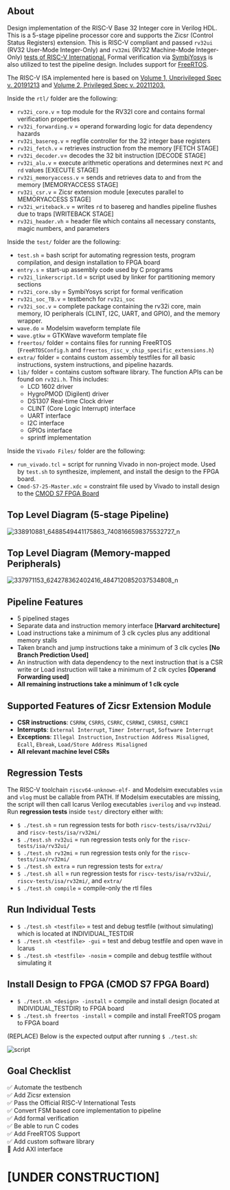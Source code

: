 ## About
Design implementation of the RISC-V Base 32 Integer core in Verilog HDL. This is a 5-stage pipeline processor core and supports the Zicsr (Control Status Registers) extension. This is RISC-V compliant and passed `rv32ui` (RV32 User-Mode Integer-Only) and `rv32mi` (RV32 Machine-Mode Integer-Only) [tests of RISC-V International.](https://github.com/riscv-software-src/riscv-tests) Formal verification via [SymbiYosys](https://github.com/YosysHQ/sby) is also utilized to  test the pipeline design. Includes support for [FreeRTOS](https://www.freertos.org/).  

The RISC-V ISA implemented here is based on [Volume 1, Unprivileged Spec v. 20191213](https://github.com/riscv/riscv-isa-manual/releases/tag/Ratified-IMAFDQC) and [Volume 2, Privileged Spec v. 20211203.](https://github.com/riscv/riscv-isa-manual/releases/tag/Priv-v1.12) 

Inside the `rtl/` folder are the following:  
 - `rv32i_core.v` = top module for the RV32I core and contains formal verification properties
 - `rv32i_forwarding.v` = operand forwarding logic for data dependency hazards
 - `rv32i_basereg.v` = regfile controller for the 32 integer base registers 
 - `rv32i_fetch.v` =  retrieves instruction from the memory [FETCH STAGE]
 - `rv32i_decoder.v`= decodes the 32 bit instruction [DECODE STAGE]
 - `rv32i_alu.v` =  execute arithmetic operations and determines next `PC` and `rd` values [EXECUTE STAGE]
 - `rv32i_memoryaccess.v` = sends and retrieves data to and from the memory [MEMORYACCESS STAGE]
 - `rv32i_csr.v` = Zicsr extension module [executes parallel to MEMORYACCESS STAGE]
 - `rv32i_writeback.v` = writes `rd` to basereg and handles pipeline flushes due to traps [WRITEBACK STAGE]
 - `rv32i_header.vh` = header file which contains all necessary constants, magic numbers, and parameters
 
 Inside the `test/` folder are the following: 
 - `test.sh` = bash script for automating regression tests, program compilation, and design installation to FPGA board
 - `entry.s` = start-up assembly code used by C programs
 - `rv32i_linkerscript.ld` = script used by linker for partitioning memory sections
 - `rv32i_core.sby` = SymbiYosys script for formal verification
 - `rv32i_soc_TB.v` = testbench for `rv32i_soc`
 - `rv32i_soc.v` = complete package containing the rv32i core, main memory, IO peripherals (CLINT, I2C, UART, and GPIO), and the memory wrapper.
 - `wave.do` = Modelsim waveform template file
 - `wave.gtkw` = GTKWave waveform template file
 - `freertos/` folder = contains files for running FreeRTOS (`FreeRTOSConfig.h` and `freertos_risc_v_chip_specific_extensions.h`)
 - `extra/` folder = contains custom assembly testfiles for all basic instructions, system instructions, and pipeline hazards.
 - `lib/` folder = contains custom software library. The function APIs can be found on `rv32i.h`. This includes:
     - LCD 1602 driver
     - HygroPMOD (Digilent) driver
     - DS1307 Real-time Clock driver
     - CLINT (Core Logic Interrupt) interface
     - UART interface
     - I2C interface
     - GPIOs interface
     - sprintf implementation  
     
Inside the `Vivado Files/` folder are the following:
- `run_vivado.tcl` = script for running Vivado in non-project mode. Used by `test.sh` to synthesize, implement, and install the design to the FPGA board.
- `Cmod-S7-25-Master.xdc` = constraint file used by Vivado to install design to the [CMOD S7 FPGA Board](https://digilent.com/reference/programmable-logic/cmod-s7/start)

## Top Level Diagram (5-stage Pipeline)
![338910881_6488549441175863_7408166598375532727_n](https://user-images.githubusercontent.com/87559347/229502697-9e7bd8c9-cb11-44e1-9ccb-7dcd42e52f9f.png)

## Top Level Diagram (Memory-mapped Peripherals)
![337971153_624278362402416_4847120852037534808_n](https://user-images.githubusercontent.com/87559347/229526104-6698648e-0049-4de5-be36-24c10ac14ca6.png)

## Pipeline Features
 - 5 pipelined stages  
 - Separate data and instruction memory interface **[Harvard architecture]**  
 - Load instructions take a minimum of 3 clk cycles plus any additional memory stalls   
 - Taken branch and jump instructions take a minimum of 3 clk cycles **[No Branch Prediction Used]**  
 - An instruction with data dependency to the next instruction that is a CSR write or Load instruction will take a minimum of 2 clk cycles **[Operand Forwarding used]**   
 - **All remaining instructions take a minimum of 1 clk cycle**   

## Supported Features of Zicsr Extension Module
 - **CSR instructions**: `CSRRW`, `CSRRS`, `CSRRC`, `CSRRWI`, `CSRRSI`, `CSRRCI`
 - **Interrupts**: `External Interrupt`, `Timer Interrupt`, `Software Interrupt`
 - **Exceptions**: `Illegal Instruction`, `Instruction Address Misaligned`, `Ecall`, `Ebreak`, `Load/Store Address Misaligned`
 - **All relevant machine level CSRs**


## Regression Tests
The RISC-V toolchain `riscv64-unknown-elf-` and Modelsim executables `vsim` and `vlog` must be callable from PATH. If Modelsim executables are missing, the script will then call Icarus Verilog executables `iverilog` and `vvp` instead. Run **regression tests** inside `test/` directory either with:
 - `$ ./test.sh` = run regression tests for both `riscv-tests/isa/rv32ui/` and `riscv-tests/isa/rv32mi/`
 - `$ ./test.sh rv32ui` = run regression tests only for the `riscv-tests/isa/rv32ui/`
 - `$ ./test.sh rv32mi` = run regression tests only for the `riscv-tests/isa/rv32mi/`
 - `$ ./test.sh extra` =  run regression tests for `extra/` 
 - `$ ./test.sh all` = run regression tests for `riscv-tests/isa/rv32ui/`, `riscv-tests/isa/rv32mi/`, and `extra/`  
 - `$ ./test.sh compile` = compile-only the rtl files
 
 ## Run Individual Tests
 - `$ ./test.sh <testfile>` = test and debug testfile (without simulating) which is located at INDIVIDUAL_TESTDIR
 - `$ ./test.sh <testfile> -gui` = test and debug testfile and open wave in Icarus
 - `$ ./test.sh <testfile> -nosim` = compile and debug testfile without simulating it

## Install Design to FPGA (CMOD S7 FPGA Board)
 - `$ ./test.sh <design> -install` = compile and install design (located at INDIVIDUAL_TESTDIR) to FPGA board
 - `$ ./test.sh freertos -install` = compile and install FreeRTOS progam to FPGA board


(REPLACE) Below is the expected output after running `$ ./test.sh`:   

![script](https://user-images.githubusercontent.com/87559347/177756950-deb237cf-000b-4cf2-97c4-91f3eda8c664.png)


## Goal Checklist
 :white_check_mark: Automate the testbench   
 :white_check_mark: Add Zicsr extension   
 :white_check_mark: Pass the Official RISC-V International Tests   
 :white_check_mark: Convert FSM based core implementation to pipeline   
 :white_check_mark: Add formal verification   
 :white_check_mark: Be able to run C codes  
 :white_check_mark: Add FreeRTOS Support  
 :white_check_mark: Add custom software library  
 :black_square_button: Add AXI interface    
 
# [UNDER CONSTRUCTION] 
